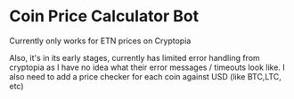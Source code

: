 # Coin Price Calculator Bot

Currently only works for ETN prices on Cryptopia

Also, it's in its early stages, currently has limited error handling from cryptopia as I have no idea what their error messages / timeouts look like. I also need to add a price checker for each coin against USD (like BTC,LTC, etc)